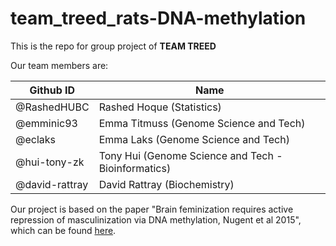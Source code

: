 # team_treed_rats-DNA-methylation

This is the repo for group project of **TEAM TREED**

Our team members are: 

Github ID |  Name
---------|------------
@RashedHUBC |	Rashed Hoque (Statistics)
@emminic93 |	Emma Titmuss (Genome Science and Tech)
@eclaks | Emma Laks (Genome Science and Tech)
@hui-tony-zk | Tony Hui (Genome Science and Tech - Bioinformatics)
@david-rattray |	David Rattray (Biochemistry)



Our project is based on the paper "Brain feminization requires active repression of masculinization via DNA methylation, Nugent et al 2015", which can be found [here](http://www.nature.com/neuro/journal/v18/n5/full/nn.3988.html).
